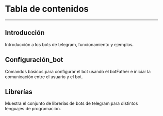 # Tabla de contenidos

---

## Introducción

Introducción a los bots de telegram, funcionamiento y ejemplos.

## Configuración_bot

Comandos básicos para configurar el bot usando el botFather e iniciar la comunicación entre el usuario y el bot.

## Librerías

Muestra el conjunto de librerías de bots de telegram para distintos lenguajes de programación.
